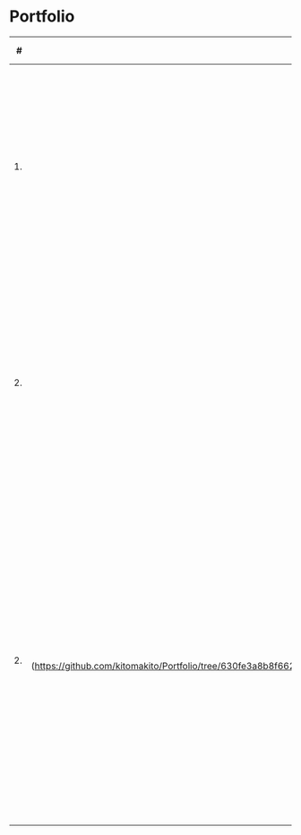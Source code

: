 # Portfolio

| # | Наименование проекта | Описание | Навыки и инструменты | Ключевые слова проекта |  
| --: | :-------------------------------------: | :-------------------------------------:  | :-------------------------------------: |  :-------------------------------------: |
| 1.  | [Анализ рекламных источников в мобильной игре](https://github.com/kitomakito/Portfolio/tree/aabdd930732babee8336405b104a6b58d5addc77/%D0%90%D0%BD%D0%B0%D0%BB%D0%B8%D0%B7%20%D1%80%D0%B5%D0%BA%D0%BB%D0%B0%D0%BC%D0%BD%D1%8B%D1%85%20%D0%B8%D1%81%D1%82%D0%BE%D1%87%D0%BD%D0%B8%D0%BA%D0%BE%D0%B2%20%D0%B2%20%D0%BC%D0%BE%D0%B1%D0%B8%D0%BB%D1%8C%D0%BD%D0%BE%D0%B9%20%D0%B8%D0%B3%D1%80%D0%B5)| На основе данных о действиях пользователей, источниках их перехода, а также данных по закупке рекламы проведен исследовательский аанализ, проверена эффективность и окупаемость рекламных каналов, даны рекомендации по корректировке бюджетов в соответствии с планируемой монетизацией | Matplotlib,NumPy,Pandas,Python,SciPy,исследовательский анализ, описательная статистика,проверка статистических гипотез | обработка данных, histogram, boxplot, статистический тест, критерий Стьюдента | 
| 2.  |  [Анализ рынка недвижимости Санкт-Петербурга](https://github.com/kitomakito/Portfolio/tree/aabdd930732babee8336405b104a6b58d5addc77/%D0%90%D0%BD%D0%B0%D0%BB%D0%B8%D0%B7%20%D1%80%D1%8B%D0%BD%D0%BA%D0%B0%20%D0%BD%D0%B5%D0%B4%D0%B2%D0%B8%D0%B6%D0%B8%D0%BC%D0%BE%D1%81%D1%82%D0%B8%20%D0%A1%D0%B0%D0%BD%D0%BA%D1%82-%D0%9F%D0%B5%D1%82%D0%B5%D1%80%D0%B1%D1%83%D1%80%D0%B3%D0%B0)| На основе данных сервиса Яндекс.Недвижимость определена рыночная стоимость объектов недвижимости разного типа, типичные параметры квартир, в зависимости от удаленности от центра. Проведена предобработка данных. Добавлены новые данные. Построены гистограммы, боксплоты, диаграммы рассеивания. | Matplotlib,Pandas,Python,визуализация данных,исследовательский анализ данных,предобработка данных | обработка данных, histogram, boxplot, scattermatrix, категоризация, scatterplot,  фрод-мониторинг |
| 2.  |  [Анализ продаж на рынке компьютерных игр] (https://github.com/kitomakito/Portfolio/tree/630fe3a8b8f662bbd31b05f7e0ca1fb9eec94567/%D0%98%D1%81%D1%81%D0%BB%D0%B5%D0%B4%D0%BE%D0%B2%D0%B0%D0%BD%D0%B8%D0%B5%20%D1%80%D1%8B%D0%BD%D0%BA%D0%B0%20%D0%B8%D0%B3%D1%80)| По историческим данным о продажах компьютерных игр, оценках пользователей и экспертов, по жанрам и платформам подготовлен отчет по выявеным закономерностям, определяющим успешность продаж игр в разных регионах мира. Проведена предобработка данных, анализ. Выбран актуальный период для анализа. Составлены портреты пользователей каждого региона. Проверены гипотезы о средних пользовательских рейтингах популярных платформ, о средних пользовательских рейтингах популярных жанров. | Matplotlib, NumPy, Pandas, Python, исследовательский анализ данных, описательная статистика, предобработка данных, проверка статистических гипотез | обработка данных, histogram, boxplot, статистический тест, критерий Стьюдента, piechart |



